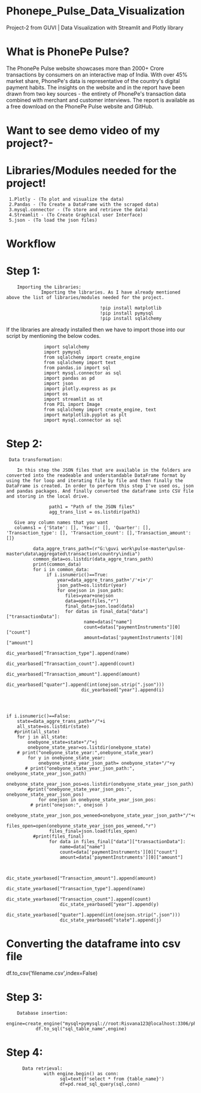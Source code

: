 # Phonepe_Pulse_Data_Visualization
Project-2 from GUVI | Data Visualization with Streamlit and Plotly library

# What is PhonePe Pulse?
 
 The PhonePe Pulse website showcases more than 2000+ Crore transactions by consumers on an interactive map of India. With over 45% market share, PhonePe's data is representative of the country's digital payment habits. The insights on the website and in the report have been drawn from two key sources - the entirety of PhonePe's transaction data combined with merchant and customer interviews. The report is available as a free download on the PhonePe Pulse website and GitHub.
        
# Want to see demo video of my project?-        
        
# Libraries/Modules needed for the project!
     1.Plotly - (To plot and visualize the data)
     2.Pandas - (To Create a DataFrame with the scraped data)
     3.mysql.connector - (To store and retrieve the data)
     4.Streamlit - (To Create Graphical user Interface)
     5.json - (To load the json files)
     
 # Workflow
   # Step 1:
        Importing the Libraries:
                 Importing the libraries. As I have already mentioned above the list of libraries/modules needed for the project.
                 
                                       !pip install matplotlib
                                       !pip install pymysql
                                       !pip install sqlalchemy
                                       
 If the libraries are already installed then we have to import those into our script by mentioning the below codes. 
 
                  import sqlalchemy
                  import pymysql
                  from sqlalchemy import create_engine
                  from sqlalchemy import text
                  from pandas.io import sql
                  import mysql.connector as sql
                  import pandas as pd
                  import json
                  import plotly.express as px
                  import os
                  import streamlit as st
                  from PIL import Image
                  from sqlalchemy import create_engine, text 
                  import matplotlib.pyplot as plt
                  import mysql.connector as sql
# Step 2: 
     Data transformation:

        In this step the JSON files that are available in the folders are converted into the readeable and understandable DataFrame format by using the for loop and iterating file by file and then finally the DataFrame is created. In order to perform this step I've used os, json and pandas packages. And finally converted the dataframe into CSV file and storing in the local drive.

                    path1 = "Path of the JSON files"
                    agg_trans_list = os.listdir(path1)

       Give any column names that you want
       columns1 = {'State': [], 'Year': [], 'Quarter': [], 'Transaction_type': [], 'Transaction_count': [],'Transaction_amount': []}
       
              data_aggre_trans_path=(r"G:\guvi work\pulse-master\pulse-master\data\aggregated\transaction\country\india")
              common_data=os.listdir(data_aggre_trans_path)
              print(common_data)
              for i in common_data:
                   if i.isnumeric()==True:  
                       year=data_aggre_trans_path+'/'+i+'/'
                       json_path=os.listdir(year)
                       for onejson in json_path:
                          files=year+onejson
                          data=open(files,"r")
                          final_data=json.load(data)
                          for datas in final_data["data"]["transactionData"]:
                                 name=datas["name"]
                                 count=datas["paymentInstruments"][0]["count"]
                                 amount=datas['paymentInstruments'][0]["amount"]
                                 dic_yearbased["Transaction_type"].append(name)
                                 dic_yearbased["Transaction_count"].append(count)
                                 dic_yearbased["Transaction_amount"].append(amount)
                                 dic_yearbased["quater"].append(int(onejson.strip(".json")))
                                dic_yearbased["year"].append(i)
                               
     
     
     
    if i.isnumeric()==False:
        state=data_aggre_trans_path+"/"+i
        all_state=os.listdir(state)
       #print(all_state)
        for j in all_state:
            onebyone_state=state+"/"+j
            onebyone_state_year=os.listdir(onebyone_state)
        # print("onebyone_state_year:",onebyone_state_year)
            for y in onebyone_state_year:
                onebyone_state_year_json_path= onebyone_state+"/"+y
           # print("onebyone_state_year_json_path:", onebyone_state_year_json_path)
                onebyone_state_year_json_pos=os.listdir(onebyone_state_year_json_path)
            #print("onebyone_state_year_json_pos:", onebyone_state_year_json_pos)
                for onejson in onebyone_state_year_json_pos:
             # print("onejson:", onejson )
                    onebyone_state_year_json_pos_weneed=onebyone_state_year_json_path+"/"+onejson
                    files_open=open(onebyone_state_year_json_pos_weneed,"r")
                    files_final=json.load(files_open)
              #print(files_final)
                    for data in files_final["data"]["transactionData"]:
                        name=data["name"]
                        count=data['paymentInstruments'][0]["count"]
                        amount=data['paymentInstruments'][0]["amount"]
               
                
                        dic_state_yearbased["Transaction_amount"].append(amount)
                        dic_state_yearbased["Transaction_type"].append(name)
                        dic_state_yearbased["Transaction_count"].append(count)
                        dic_state_yearbased["year"].append(y)
                        dic_state_yearbased["quater"].append(int(onejson.strip(".json")))
                        dic_state_yearbased["state"].append(j)

# Converting the dataframe into csv file
df.to_csv('filename.csv',index=False)

# Step 3:
        Database insertion:
               engine=create_engine("mysql+pymysql://root:Risvana123@localhost:3306/phonepay_project")
               df.to_sql("sql_table_name",engine)
               
# Step 4:
          Data retrieval:
                  with engine.begin() as conn:
                        sql=text(f'select * from {table_name}')
                        df=pd.read_sql_query(sql,conn)
               
                
                  
                  
                  
